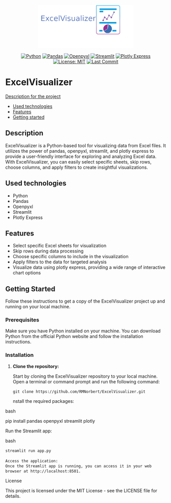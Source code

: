 <!-- MANPAGE: BEGIN EXCLUDED SECTION -->
<div align="center">
   
[<img src="https://github.com/RMNorbert/ExcelVisualizer/blob/main/ExcelVisualizerLogo.png" alt="ExcelVisualizer" width="300">](README.md)
<!--[![GitHub latest release version](https://img.shields.io/github/v/release/RMNorbert/ExcelVisualizer.svg?style=flat)](https://github.com/RMNorbert/ExcelVisualizer/releases/latest) -->

[![Python](https://img.shields.io/badge/Python-blue.svg?logo=python&logoColor=white&labelColor=555555&style=for-the-badge)](https://www.python.org/)
[![Pandas](https://img.shields.io/badge/Pandas-red.svg?logo=pandas&logoColor=white&labelColor=555555&style=for-the-badge)](https://pandas.pydata.org/)
[![Openpyxl](https://img.shields.io/badge/Openpyxl-green.svg?label=R/W%20Excel&logoColor=white&labelColor=555555&style=for-the-badge)](https://openpyxl.readthedocs.io/)
[![Streamlit](https://img.shields.io/badge/Streamlit-FF4B4B.svg?logo=streamlit&logoColor=white&labelColor=555555&style=for-the-badge)](https://streamlit.io/)
[![Plotly Express](https://img.shields.io/badge/Plotly%20Express-0E8EE9.svg?logo=plotly&logoColor=white&labelColor=555555&style=for-the-badge)](https://plotly.com/python/plotly-express/)
[![License: MIT](https://img.shields.io/badge/-MIT-blue.svg?label=license&logoColor=white&style=for-the-badge)](LICENSE "License")
[![Last Commit](https://img.shields.io/github/last-commit/RMNorbert/ExcelVisualizer?logo=github&label=Last%20Commit&style=for-the-badge&display_timestamp=committer)](https://github.com/RMNorbert/ExcelVisualizer/commits "Commit History")
</div>
<!-- MANPAGE: END EXCLUDED SECTION -->

# ExcelVisualizer

[Description for the project](#description)
- [Used technologies](#used-technologies)
- [Features](#features)
- [Getting started](#getting-started)

## Description

ExcelVisualizer is a Python-based tool for visualizing data from Excel files. 
It utilizes the power of pandas, openpyxl, streamlit, and plotly express to provide a user-friendly interface for exploring and analyzing Excel data. With ExcelVisualizer, you can easily select specific sheets, skip rows, choose columns, and apply filters to create insightful visualizations.

## Used technologies

- Python
- Pandas
- Openpyxl
- Streamlit
- Plotly Express

## Features

- Select specific Excel sheets for visualization
- Skip rows during data processing
- Choose specific columns to include in the visualization
- Apply filters to the data for targeted analysis
- Visualize data using plotly express, providing a wide range of interactive chart options

## Getting Started

Follow these instructions to get a copy of the ExcelVisualizer project up and running on your local machine.

### Prerequisites

Make sure you have Python installed on your machine. You can download Python from the official Python website and follow the installation instructions.

### Installation

1. **Clone the repository:**

   Start by cloning the ExcelVisualizer repository to your local machine. Open a terminal or command prompt and run the following command:

   ```
   git clone https://github.com/RMNorbert/ExcelVisualizer.git
   ```
   nstall the required packages:

bash

pip install pandas openpyxl streamlit plotly

Run the Streamlit app:

bash

    streamlit run app.py

    Access the application:
    Once the Streamlit app is running, you can access it in your web browser at http://localhost:8501.

License

This project is licensed under the MIT License - see the LICENSE file for details.

